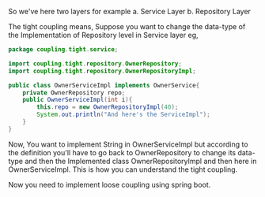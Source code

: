 So we've here two layers for example 
a. Service Layer
b. Repository Layer

The tight coupling means, 
Suppose you want to change the data-type of the Implementation of Repository level in Service layer eg,

```java
package coupling.tight.service;

import coupling.tight.repository.OwnerRepository;
import coupling.tight.repository.OwnerRepositoryImpl;

public class OwnerServiceImpl implements OwnerService{
    private OwnerRepository repo;
    public OwnerServiceImpl(int i){
        this.repo = new OwnerRepositoryImpl(40);
        System.out.println("And here's the ServiceImpl");
    }
}
```
Now, You want to implement String in OwnerServiceImpl but according to the definition
you'll have to go back to OwnerRepository to change its data-type and then the Implemented class OwnerRepositoryImpl and then here in OwnerServiceImpl.
This is how you can understand the tight coupling.

Now you need to implement loose coupling using spring boot.